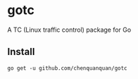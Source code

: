 # gotc

A TC (Linux traffic control) package for Go

## Install

```
go get -u github.com/chenquanquan/gotc
```
